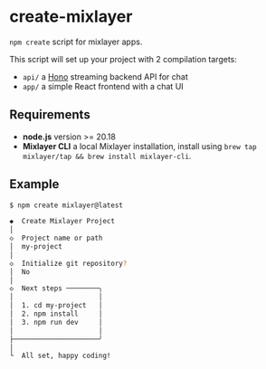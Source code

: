 # create-mixlayer

`npm create` script for mixlayer apps.

This script will set up your project with 2 compilation targets:

- `api/` a [Hono](https://hono.dev) streaming backend API for chat
- `app/` a simple React frontend with a chat UI

## Requirements

- **node.js** version >= 20.18
- **Mixlayer CLI** a local Mixlayer installation, install using `brew tap mixlayer/tap && brew install mixlayer-cli`.

## Example

```bash
$ npm create mixlayer@latest

◆  Create Mixlayer Project
│
◇  Project name or path
│  my-project
│
◇  Initialize git repository?
│  No
│
◇  Next steps ────────╮
│                     │
│  1. cd my-project   │
│  2. npm install     │
│  3. npm run dev     │
│                     │
├─────────────────────╯
│
└  All set, happy coding!
```
